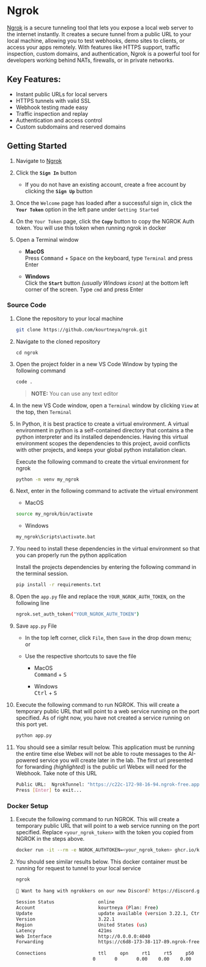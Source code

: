 # Ngrok
[Ngrok](https://ngrok.com) is a secure tunneling tool that lets you expose a local web server to the internet instantly. It creates a secure tunnel from a public URL to your local machine, allowing you to test webhooks, demo sites to clients, or access your apps remotely. With features like HTTPS support, traffic inspection, custom domains, and authentication, Ngrok is a powerful tool for developers working behind NATs, firewalls, or in private networks.


## Key Features:

* Instant public URLs for local servers
* HTTPS tunnels with valid SSL
* Webhook testing made easy
* Traffic inspection and replay
* Authentication and access control
* Custom subdomains and reserved domains


## Getting Started
1. Navigate to [Ngrok](https://ngrok.com)

2. Click the **`Sign In`** button
    - If you do not have an existing account, create a free account by clicking the **`Sign Up`** button

3. Once the `Welcome` page has loaded after a successful sign in, click the **`Your Token`** option in the left pane under `Getting Started`

4. On the `Your Token` page, click the **`Copy`** button to copy the NGROK Auth token. You will use this token when running ngrok in docker 

5. Open a Terminal window 
    - **MacOS** <br>
    Press <kbd>Command</kbd> + <kbd>Space</kbd> on the keyboard, type `Terminal` and press <kdb>Enter</kdb>

    - **Windows** <br>
    Click the **`Start`** button *(usually Windows icson)* at the bottom left corner of the screen. Type `cmd` and press <kdb>Enter</kdb>

### Source Code
1. Clone the repository to your local machine
    ```bash
    git clone https://github.com/kourtneya/ngrok.git 
    ```

2. Navigate to the cloned repository 
    ```
    cd ngrok
    ```

3. Open the project folder in a new VS Code Window by typing the following command 
    ```bash
    code .
    ```
    > **NOTE:** You can use any text editor

4. In the new VS Code window, open a `Terminal` window by clicking `View` at the top, then `Terminal`

5. In Python, it is best practice to create a virtual environment. A virtual environment in python is a self-contained directory that contains a the python interpreter and its installed dependencies. Having this virtual environment scopes the dependencies to this project, avoid conflicts with other projects, and keeps your global python installation clean. 

    Execute the following command to create the virtual environment for ngrok

    ```bash
    python -m venv my_ngrok
    ```

6. Next, enter in the following command to activate the virtual environment
    - MacOS
    ```bash
    source my_ngrok/bin/activate
    ```
    
    - Windows
    ```bash
    my_ngrok\Scripts\activate.bat
    ```

7. You need to install these dependencies in the virtual environment so that you can properly run the python application

    Install the projects dependencies by entering the following command in the terminal session. 

    ```bash 
    pip install -r requirements.txt
    ```
8. Open the `app.py` file and replace the `YOUR_NGROK_AUTH_TOKEN`, on the following line
    ```{.bash .no-copy hl_lines=""}
    ngrok.set_auth_token("YOUR_NGROK_AUTH_TOKEN")
    ```

9. Save `app.py` File
    - In the top left corner, click `File`, then `Save` in the drop down menu; <br>or<br>

    - Use the respective shortcuts to save the file 

        - MacOS <br>
        <kbd>Command</kbd> + <kbd>S</kbd>

        - Windows <br>
        <kbd>Ctrl</kbd> + <kbd>S</kbd>

10. Execute the following command to run NGROK. This will create a temporary public URL that will point to a web service running on the port specified. As of right now, you have not created a service running on this port yet. 
    ```bash
    python app.py
    ```

11. You should see a similar result below. This application must be running the entire time else Webex will not be able to route messages to the AI-powered service you will create later in the lab. The first url presented for forwarding *(highlighted)* is the public url Webex will need for the Webhook. Take note of this URL 
    ```{.bash .no-copy hl_lines="1"}
    Public URL:  NgrokTunnel: "https://c22c-172-98-16-94.ngrok-free.app" -> "http://localhost:8084"
    Press [Enter] to exit...
    ```

### Docker Setup

1. Execute the following command to run NGROK. This will create a temporary public URL that will point to a web service running on the port specified. Replace `<your_ngrok_token>` with the token you copied from NGROK in the steps above.
    ```bash 
    docker run -it --rm -e NGROK_AUTHTOKEN=<your_ngrok_token> ghcr.io/kourtneya/ngrok http host.docker.internal:8084
    ```

2. You should see similar results below. This docker container must be running for request to tunnel to your local service
    ```bash
    ngrok                                                                                                                              (Ctrl+C to quit)
                                                                                                                                                   
    🤖 Want to hang with ngrokkers on our new Discord? https://discord.gg/xvAfCpJG                                                                     
                                                                                                                                                    
    Session Status                online                                                                                                               
    Account                       kourtneya (Plan: Free)                                                                                               
    Update                        update available (version 3.22.1, Ctrl-U to update)                                                                  
    Version                       3.22.1                                                                                                               
    Region                        United States (us)                                                                                                   
    Latency                       421ms                                                                                                                
    Web Interface                 http://0.0.0.0:4040                                                                                                  
    Forwarding                    https://c6d8-173-38-117-89.ngrok-free.app -> http://host.docker.internal:8084                                        
                                                                                                                                                    
    Connections                   ttl     opn     rt1     rt5     p50     p90                                                                          
                                0       0       0.00    0.00    0.00    0.00 
    ```
